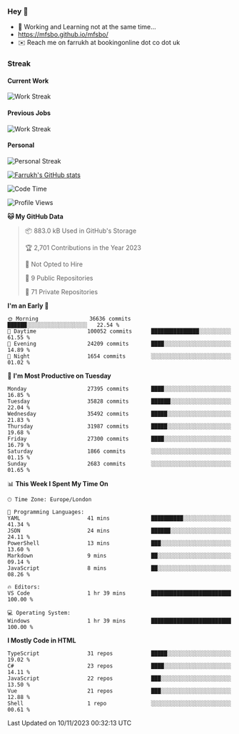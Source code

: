 ### Hey 👋

- 🏃 Working and Learning not at the same time...
- https://mfsbo.github.io/mfsbo/
- ✉️ Reach me on farrukh at bookingonline dot co dot uk

### Streak
#### Current Work
![Work Streak](https://streak-stats.demolab.com/?user=mfsbo)
#### Previous Jobs
![Work Streak](https://streak-stats.demolab.com/?user=farrukhcw)
#### Personal
![Personal Streak](https://streak-stats.demolab.com/?user=farrukhsubhani)

[![Farrukh's GitHub stats](https://github-readme-stats.vercel.app/api?username=mfsbo&hide=stars&count_private=true)](https://github.com/mfsbo/)

<!--START_SECTION:waka-->
![Code Time](http://img.shields.io/badge/Code%20Time-560%20hrs%2053%20mins-blue)

![Profile Views](http://img.shields.io/badge/Profile%20Views-0-blue)

**🐱 My GitHub Data** 

> 📦 883.0 kB Used in GitHub's Storage 
 > 
> 🏆 2,701 Contributions in the Year 2023
 > 
> 🚫 Not Opted to Hire
 > 
> 📜 9 Public Repositories 
 > 
> 🔑 71 Private Repositories 
 > 
**I'm an Early 🐤** 

```text
🌞 Morning                36636 commits       ██████░░░░░░░░░░░░░░░░░░░   22.54 % 
🌆 Daytime                100052 commits      ███████████████░░░░░░░░░░   61.55 % 
🌃 Evening                24209 commits       ████░░░░░░░░░░░░░░░░░░░░░   14.89 % 
🌙 Night                  1654 commits        ░░░░░░░░░░░░░░░░░░░░░░░░░   01.02 % 
```
📅 **I'm Most Productive on Tuesday** 

```text
Monday                   27395 commits       ████░░░░░░░░░░░░░░░░░░░░░   16.85 % 
Tuesday                  35828 commits       ██████░░░░░░░░░░░░░░░░░░░   22.04 % 
Wednesday                35492 commits       █████░░░░░░░░░░░░░░░░░░░░   21.83 % 
Thursday                 31987 commits       █████░░░░░░░░░░░░░░░░░░░░   19.68 % 
Friday                   27300 commits       ████░░░░░░░░░░░░░░░░░░░░░   16.79 % 
Saturday                 1866 commits        ░░░░░░░░░░░░░░░░░░░░░░░░░   01.15 % 
Sunday                   2683 commits        ░░░░░░░░░░░░░░░░░░░░░░░░░   01.65 % 
```


📊 **This Week I Spent My Time On** 

```text
🕑︎ Time Zone: Europe/London

💬 Programming Languages: 
YAML                     41 mins             ██████████░░░░░░░░░░░░░░░   41.34 % 
JSON                     24 mins             ██████░░░░░░░░░░░░░░░░░░░   24.11 % 
PowerShell               13 mins             ███░░░░░░░░░░░░░░░░░░░░░░   13.60 % 
Markdown                 9 mins              ██░░░░░░░░░░░░░░░░░░░░░░░   09.14 % 
JavaScript               8 mins              ██░░░░░░░░░░░░░░░░░░░░░░░   08.26 % 

🔥 Editors: 
VS Code                  1 hr 39 mins        █████████████████████████   100.00 % 

💻 Operating System: 
Windows                  1 hr 39 mins        █████████████████████████   100.00 % 
```

**I Mostly Code in HTML** 

```text
TypeScript               31 repos            █████░░░░░░░░░░░░░░░░░░░░   19.02 % 
C#                       23 repos            ████░░░░░░░░░░░░░░░░░░░░░   14.11 % 
JavaScript               22 repos            ███░░░░░░░░░░░░░░░░░░░░░░   13.50 % 
Vue                      21 repos            ███░░░░░░░░░░░░░░░░░░░░░░   12.88 % 
Shell                    1 repo              ░░░░░░░░░░░░░░░░░░░░░░░░░   00.61 % 
```




 Last Updated on 10/11/2023 00:32:13 UTC
<!--END_SECTION:waka-->
<!--
**mfsbo/mfsbo** is a ✨ _special_ ✨ repository because its `README.md` (this file) appears on your GitHub profile.

Here are some ideas to get you started:

- 🔭 I’m currently working on ...
- 🌱 I’m currently learning ...
- 👯 I’m looking to collaborate on ...
- 🤔 I’m looking for help with ...
- 💬 Ask me about ...
- 📫 How to reach me: ...
- 😄 Pronouns: ...
- ⚡ Fun fact: ...
-->
